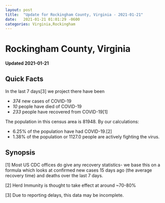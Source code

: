 ```yaml
---
layout: post
title:  "Update for Rockingham County, Virginia - 2021-01-21"
date:   2021-01-21 01:01:29 -0600
categories: Virginia,Rockingham
---
```


# Rockingham County, Virginia
#### Updated 2021-01-21

## Quick Facts

In the last 7 days[3] we project there have been
- *374* new cases of COVID-19
- *10* people have died of COVID-19
- *233* people have recovered from COVID-19[1]

The population in this census area is 81948. By our calculations:
- 6.25% of the population have had COVID-19.[2]
- 1.38% of the population or 1127.0 people are actively fighting the virus.

## Synopsis




[1] Most US CDC offices do give any recovery statistics- we base this on a formula which looks at confirmed new cases
15 days ago (the average recovery time) and deaths over the last 7 days.

[2] Herd Immunity is thought to take effect at around ~70-80%

[3] Due to reporting delays, this data may be incomplete.
 
    